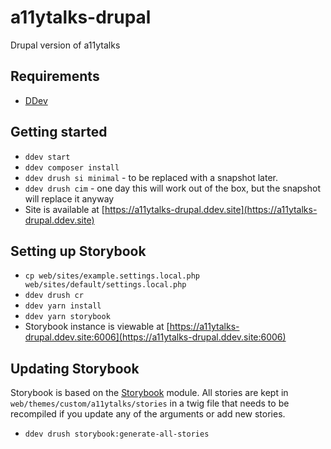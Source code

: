 # a11ytalks-drupal
Drupal version of a11ytalks

## Requirements

- [DDev](https://ddev.com/get-started/) 

## Getting started

- `ddev start`
- `ddev composer install`
- `ddev drush si minimal` - to be replaced with a snapshot later.
- `ddev drush cim` - one day this will work out of the box, but the snapshot will replace it anyway
- Site is available at [https://a11ytalks-drupal.ddev.site](https://a11ytalks-drupal.ddev.site)

## Setting up Storybook

- `cp web/sites/example.settings.local.php web/sites/default/settings.local.php`
- `ddev drush cr`
- `ddev yarn install`
- `ddev yarn storybook`
- Storybook instance is viewable at [https://a11ytalks-drupal.ddev.site:6006](https://a11ytalks-drupal.ddev.site:6006)

## Updating Storybook

Storybook is based on the [Storybook](https://www.drupal.org/project/storybook) module. All stories are kept in `web/themes/custom/a11ytalks/stories` in a twig file that needs to be recompiled if you update any of the arguments or add new stories.

- `ddev drush storybook:generate-all-stories`
